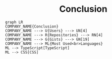 <h1 align="center">Conclusion</h1>

```mermaid
graph LR
COMPANY_NAME{Conclusion}
COMPANY_NAME ---> U{Users} ---> UN[4]
COMPANY_NAME ---> R{Repositories} ---> RN[4]
COMPANY_NAME ---> G{Gists} ---> GN[19]
COMPANY_NAME ---> ML{Most Used<br>Languages}
ML --> TypeScript[TypeScript]
ML --> CSS[CSS]
```

